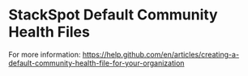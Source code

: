 # StackSpot Default Community Health Files

For more information: https://help.github.com/en/articles/creating-a-default-community-health-file-for-your-organization
